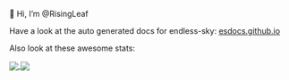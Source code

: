 👋 Hi, I’m @RisingLeaf

Have a look at the auto generated docs for endless-sky: [esdocs.github.io](https://risingleaf.github.io/esdocs.github.io/)

Also look at these awesome stats:

<a href="https://github.com/anuraghazra/github-readme-stats">
  <img align="center" src="https://github-readme-stats.vercel.app/api?username=RisingLeaf&count_private=true&show_icons=true&include_all_commits=true&hide_border=true&hide_title=true" />
</a>
<a href="https://github.com/anuraghazra/github-readme-stats">
  <img align="center" src="https://github-readme-stats.vercel.app/api/top-langs/?username=RisingLeaf&langs_count=4&hide_title=true&hide_border=true" />
</a>
